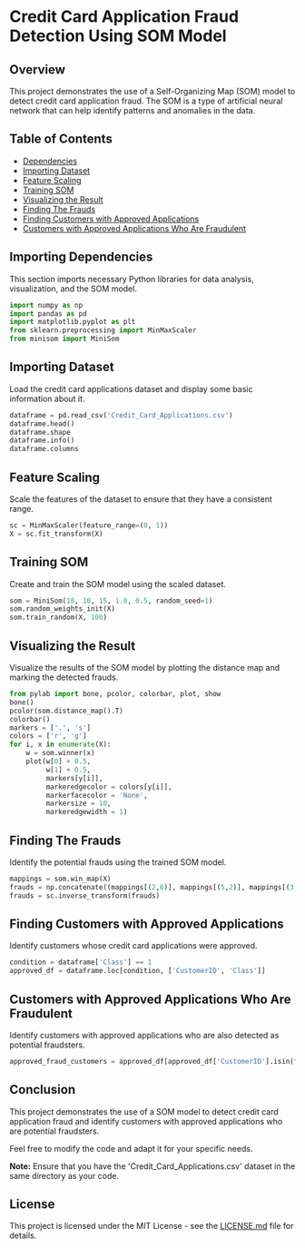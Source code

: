 # Credit Card Application Fraud Detection Using SOM Model

## Overview
This project demonstrates the use of a Self-Organizing Map (SOM) model to detect credit card application fraud. The SOM is a type of artificial neural network that can help identify patterns and anomalies in the data.

## Table of Contents
- [Dependencies](#importing-dependencies)
- [Importing Dataset](#importing-dataset)
- [Feature Scaling](#feature-scaling)
- [Training SOM](#training-som)
- [Visualizing the Result](#visualizing-the-result)
- [Finding The Frauds](#finding-the-frauds)
- [Finding Customers with Approved Applications](#finding-customers-with-approved-applications)
- [Customers with Approved Applications Who Are Fraudulent](#customers-with-approved-applications-who-are-fraudulent)

## Importing Dependencies
This section imports necessary Python libraries for data analysis, visualization, and the SOM model.
```python
import numpy as np
import pandas as pd
import matplotlib.pyplot as plt
from sklearn.preprocessing import MinMaxScaler
from minisom import MiniSom
```



## Importing Dataset
Load the credit card applications dataset and display some basic information about it.
```python
dataframe = pd.read_csv('Credit_Card_Applications.csv')
dataframe.head()
dataframe.shape
dataframe.info()
dataframe.columns
```

## Feature Scaling
Scale the features of the dataset to ensure that they have a consistent range.
```python
sc = MinMaxScaler(feature_range=(0, 1))
X = sc.fit_transform(X)
```

## Training SOM
Create and train the SOM model using the scaled dataset.
```python
som = MiniSom(10, 10, 15, 1.0, 0.5, random_seed=1)
som.random_weights_init(X)
som.train_random(X, 100)
```

## Visualizing the Result
Visualize the results of the SOM model by plotting the distance map and marking the detected frauds.
```python
from pylab import bone, pcolor, colorbar, plot, show
bone()
pcolor(som.distance_map().T)
colorbar()
markers = ['.', 's']
colors = ['r', 'g']
for i, x in enumerate(X):
    w = som.winner(x)
    plot(w[0] + 0.5,
         w[1] + 0.5,
         markers[y[i]],
         markeredgecolor = colors[y[i]],
         markerfacecolor = 'None',
         markersize = 10,
         markeredgewidth = 1)
```

## Finding The Frauds
Identify the potential frauds using the trained SOM model.
```python
mappings = som.win_map(X)
frauds = np.concatenate((mappings[(2,6)], mappings[(5,2)], mappings[(3,7)]), axis=0)
frauds = sc.inverse_transform(frauds)
```

## Finding Customers with Approved Applications
Identify customers whose credit card applications were approved.
```python
condition = dataframe['Class'] == 1
approved_df = dataframe.loc[condition, ['CustomerID', 'Class']]
```
## Customers with Approved Applications Who Are Fraudulent
Identify customers with approved applications who are also detected as potential fraudsters.
```python
approved_fraud_customers = approved_df[approved_df['CustomerID'].isin(fraud_id_list)]['CustomerID'].values
```

## Conclusion
This project demonstrates the use of a SOM model to detect credit card application fraud and identify customers with approved applications who are potential fraudsters.

Feel free to modify the code and adapt it for your specific needs.

**Note:** Ensure that you have the 'Credit_Card_Applications.csv' dataset in the same directory as your code.

## License
This project is licensed under the MIT License - see the [LICENSE.md](LICENSE.md) file for details.
